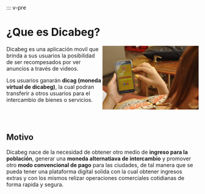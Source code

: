 ::: v-pre

# ¿Que es Dicabeg?

<img src="../img/portada.jpg" alt="Portada" width="50%" style="float: right;" />

Dicabeg es una aplicación movil que brinda a sus usuarios la posibilidad de ser recompesados por ver anuncios a través de videos.

Los usuarios ganarán **dicag (moneda virtual de dicabeg)**, la cual podran transferir a otros usuarios para el intercambio de bienes o servicios.

<br /><br />

## Motivo

Dicabeg nace de la necesidad de obtener otro medio de **ingreso para la población**, generar una **moneda alternatiava de intercambio** y promover otro **modo convencional de pago** para las ciudades, de tal manera que se pueda tener una plataforma digital solida con la cual obtener ingresos extras y con los mismos relizar operaciones comerciales cotidianas de forma rapida y segura.
